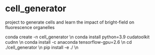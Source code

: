 # cell_generator
project to generate cells and learn the impact of bright-field on fluorescence organelles

conda create -n cell_generator \n
conda install python=3.9 cudatoolkit cudnn \n
conda install -c anaconda tensorflow-gpu=2.6 \n
cd ./cell_generator \n
pip install -e ./ \n
